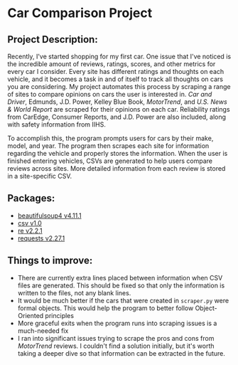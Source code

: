 # Car Comparison Project

## Project Description:

Recently, I've started shopping for my first car. One issue that I've noticed is the incredible amount of reviews, ratings, scores, and other metrics for every car I consider. Every site has different ratings and thoughts on each vehicle, and it becomes a task in and of itself to track all thoughts on cars you are considering. My project automates this process by scraping a range of sites to compare opinions on cars the user is interested in. *Car and Driver*, Edmunds, J.D. Power, Kelley Blue Book, *MotorTrend*, and *U.S. News & World Report* are scraped for their opinions on each car. Reliability ratings from CarEdge, Consumer Reports, and J.D. Power are also included, along with safety information from IIHS.

To accomplish this, the program prompts users for cars by their make, model, and year. The program then scrapes each site for information regarding the vehicle and properly stores the information. When the user is finished entering vehicles, CSVs are generated to help users compare reviews across sites. More detailed information from each review is stored in a site-specific CSV.

## Packages:
- [beautifulsoup4 v4.11.1](https://pypi.org/project/beautifulsoup4/) 
- [csv v1.0](https://docs.python.org/3/library/csv.html)
- [re v2.2.1](https://docs.python.org/3/library/re.html)
- [requests v2.27.1](https://pypi.org/project/requests/)

## Things to improve:
- There are currently extra lines placed between information when CSV files are generated. This should be fixed so that only the information is written to the files, not any blank lines.
- It would be much better if the cars that were created in `scraper.py` were formal objects. This would help the program to better follow Object-Oriented principles
- More graceful exits when the program runs into scraping issues is a much-needed fix
- I ran into significant issues trying to scrape the pros and cons from *MotorTrend* reviews. I couldn't find a solution initially, but it's worth taking a deeper dive so that information can be extracted in the future.